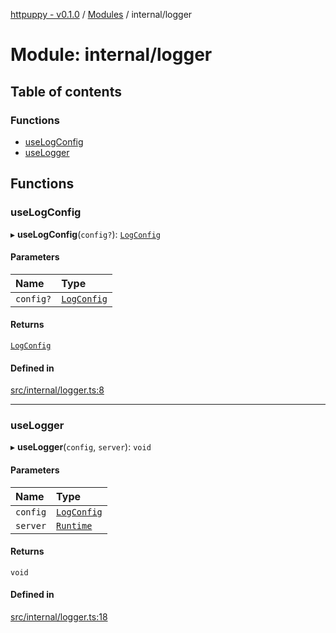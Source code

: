 [httpuppy - v0.1.0](../README.md) / [Modules](../modules.md) / internal/logger

# Module: internal/logger

## Table of contents

### Functions

- [useLogConfig](internal_logger.md#uselogconfig)
- [useLogger](internal_logger.md#uselogger)

## Functions

### useLogConfig

▸ **useLogConfig**(`config?`): [`LogConfig`](../interfaces/types_server.LogConfig.md)

#### Parameters

| Name | Type |
| :------ | :------ |
| `config?` | [`LogConfig`](../interfaces/types_server.LogConfig.md) |

#### Returns

[`LogConfig`](../interfaces/types_server.LogConfig.md)

#### Defined in

[src/internal/logger.ts:8](https://github.com/abschill/httpuppy/blob/1769d2f/src/internal/logger.ts#L8)

___

### useLogger

▸ **useLogger**(`config`, `server`): `void`

#### Parameters

| Name | Type |
| :------ | :------ |
| `config` | [`LogConfig`](../interfaces/types_server.LogConfig.md) |
| `server` | [`Runtime`](../interfaces/types_server.Runtime.md) |

#### Returns

`void`

#### Defined in

[src/internal/logger.ts:18](https://github.com/abschill/httpuppy/blob/1769d2f/src/internal/logger.ts#L18)
